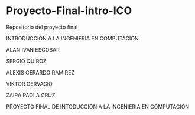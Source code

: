 # Proyecto-Final-intro-ICO
Repositorio del proyecto final 

INTRODUCCION A LA INGENIERIA EN COMPUTACION

ALAN IVAN ESCOBAR

SERGIO QUIROZ

ALEXIS GERARDO RAMIREZ

VIKTOR GERVACIO

ZAIRA PAOLA CRUZ

PROYECTO FINAL DE INTODUCCION A LA INGENIERIA EN COMPUTACION
